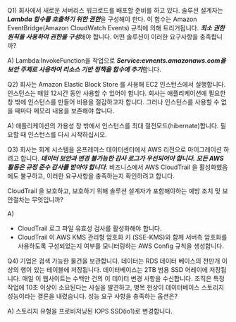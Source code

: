 Q1) 회사에서 새로운 서버리스 워크로드를 배포할 준비를 하고 있다. 솔루션 설계자는 ***Lambda 함수를 호출하기 위한 권한***을 구성해야 한다. 이 함수는 Amazon EventBridge(Amazon CloudWatch Events) 규칙에 의해 트리거됩니다. ***최소 권한 원칙을 사용하여 권한을 구성***해야 합니다. 어떤 솔루션이 이러한 요구사항을 충족합니까?

A) Lambda:InvokeFunction을 작업으로 ***Service:evnents.amazonaws.com을 보안 주체로 사용하여 리소스 기반 정책을 함수에 추가***합니다.

Q2) 회사는 Amazon Elastic Block Store 를 사용해 EC2 인스턴스에서 실행합니다. 인스턴스는 매일 12시간 동안 사용할 수 있어야 합니다. 회사는 애플리케이션에 필요한 창 밖에 인스턴스를 만들어 비용을 절감하고자 합니다. 그러나 인스턴스를 사용할 수 없을 때마다 메모리 내용을 보존해야 합니다.

A) 애플리케이션의 가용성 창 밖에서 인스턴스를 최대 절전모드(hibernate)합니다. 필요할 때 인스턴스를 다시 시작하십시오.

Q3) 회사는 회계 시스템을 온프레미스 데이터센터에서 AWS 리전으로 마이그레이션 하려고 합니다. ***데이터 보안과 변경 불가능한 감사 로그가 우선되어야 합니다. 모든 AWS 활동은 규정 준수 감사를 받아야 합니다.*** 비즈니스에서 AWS CloudTrail 을 활성화했음에도 불구하고, 이러한 요구사항을 충족하는지 확인하려고 합니다.

CloudTrail 을 보호하고, 보호하기 위해 솔루션 설계자가 포함해야하는 예방 조치 및 보안절차는 무엇입니까?

A)

- CloudTrail 로그 파일 유효성 검사를 활성화해야 합니다.
- CloudTrail 이 AWS KMS 관리형 암호화 키 (SSE-KMS)와 함께 서버측 암호화를 사용하도록 구성되었는지 여부를 모니터링하는 AWS Config 규칙을 생성합니다.

Q4) 기업은 검색 가능한 물건을 보관합니다. 데이터는 RDS 데이터 베이스의 천만개 이상의 행이 있는 테이블에 저장됩니다. 데이터베이스는 2TB 범용 SSD 어레이에 저장됩니다. 매일 이 웹사이트는 수백만 건의 이 데이터 변경 사항을 수신합니다. 조직은 특정 작업에 10초 이상이 소요된다는 사실을 발견하고, 병목 현상이 데이터베이스 스토리지 성능이라는 결론을 내렸습니다. 성능 요구 사항을 충족하는 옵션은?

A) 스토리지 유형을 프로비저닝된 IOPS SSD(io1)로 변경합니다.